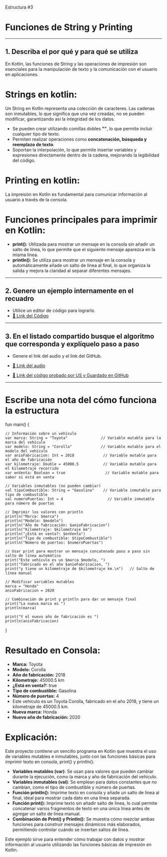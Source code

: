 Estructura #3

# Funciones de String y Printing

---

## 1. Describa el por qué y para qué se utiliza

En Kotlin, las funciones de String y las operaciones de impresión son esenciales para la manipulación 
de texto y la comunicación con el usuario en aplicaciones.

# Strings en kotlin:

Un String en Kotlin representa una colección de caracteres. Las cadenas son inmutables, lo que significa 
que una vez creadas, no se pueden modificar, garantizando así la integridad de los datos.

- Se pueden crear utilizando comillas dobles **""**, lo que permite incluir cualquier tipo de texto.
- Permiten realizar operaciones como **concatenación, búsqueda y reemplazo de texto**.
- Soportan la interpolación, lo que permite insertar variables y expresiones directamente dentro de la cadena, mejorando la legibilidad del código.

# Printing en kotlin:

La impresión en Kotlin es fundamental para comunicar información al usuario a través de la consola.

# Funciones principales para imprimir en Kotlin:

- **print():** Utilizada para mostrar un mensaje en la consola sin añadir un salto de línea, lo que permite que el siguiente mensaje aparezca en la misma línea.
- **println():** Se utiliza para mostrar un mensaje en la consola y automáticamente añade un salto de línea al final, lo que organiza la salida y mejora la claridad al separar diferentes mensajes.

---

## 2. Genere un ejemplo internamente en el recuadro

- Utilice un editor de código para lograrlo.
- [🔗 Link del Código](https://pl.kotl.in/mHDqkdWz0) <!-- Aquí puedes reemplazar # por el enlace real de tu archivo en GitHub -->

---

## 3. En el listado compartido busque el algoritmo que corresponda y explíquelo paso a paso

- Genere el link del audio y el link del GitHub.
  
- [🔗 Link del audio](#)
- [🔗 Link del código probado por US y Guardado en GitHub](https://github.com/mejia-Xsbethx15162/FichasExpos/blob/86c1fbba7234156d10f08ec1e36b20436568785a/FuncionesStringsyPrinting/FuncionStringyPrinting.png)

---

# Escribe una nota del cómo funciona la estructura

fun main() {

    // Información sobre un vehículo
    var marca: String = "Toyota"               // Variable mutable para la marca del vehículo
    var modelo: String = "Corolla"             // Variable mutable para el modelo del vehículo
    var anioFabricacion: Int = 2018             // Variable mutable para el año de fabricación
    var kilometraje: Double = 45000.5           // Variable mutable para el kilometraje recorrido
    var enVenta: Boolean = true                  // Variable mutable para saber si está en venta

    // Variables inmutables (no pueden cambiar)
    val tipoCombustible: String = "Gasolina"    // Variable inmutable para tipo de combustible
    val numeroPuertas: Int = 4                    // Variable inmutable para número de puertas

    // Imprimir los valores con println
    println("Marca: $marca")
    println("Modelo: $modelo")
    println("Año de fabricación: $anioFabricacion")
    println("Kilometraje: $kilometraje km")
    println("¿Está en venta?: $enVenta")
    println("Tipo de combustible: $tipoCombustible")
    println("Número de puertas: $numeroPuertas")

    // Usar print para mostrar un mensaje concatenado paso a paso sin salto de línea automático
    print("Este vehículo es un $marca $modelo, ")
    print("fabricado en el año $anioFabricacion, ")
    print("y tiene un kilometraje de $kilometraje km.\n")   // Salto de línea manual

    // Modificar variables mutables
    marca = "Honda"
    anioFabricacion = 2020

    // Combinación de print y println para dar un mensaje final
    print("La nueva marca es ")
    println(marca)

    print("Y el nuevo año de fabricación es ")
    println(anioFabricacion)
}


# Resultado en Consola:

- **Marca:** Toyota
- **Modelo:** Corolla
- **Año de fabricación:** 2018
- **Kilometraje:** 45000.5 km
- **¿Está en venta?:** true
- **Tipo de combustible:** Gasolina
- **Número de puertas:** 4
- Este vehículo es un Toyota Corolla, fabricado en el año 2018, y tiene un kilometraje de 45000.5 km.
- **Nueva marca:** Honda
- **Nuevo año de fabricación:** 2020


# Explicación:

Este proyecto contiene un sencillo programa en Kotlin que muestra el uso de variables mutables e inmutables, 
junto con las funciones básicas para imprimir texto en consola, print() y println().

- **Variables mutables (var)**: Se usan para valores que pueden cambiar durante la ejecución, como la marca y año de fabricación del vehículo.
- **Variables inmutables (val)**: Se emplean para datos constantes que no cambian, como el tipo de combustible y número de puertas.
- **Función println():** Imprime texto en consola y añade un salto de línea al final, ideal para mostrar cada dato en una línea separada.
- **Función print():**  Imprime texto sin añadir salto de línea, lo cual permite concatenar varios fragmentos de texto en una única línea antes de agregar un salto de línea manual.
- **Combinación de Print() y Println():** Se muestra cómo mezclar ambas funciones para construir mensajes dinámicos más elaborados, permitiendo controlar cuándo se insertan saltos de línea.

Este ejemplo sirve para entender cómo trabajar con datos y mostrar información al usuario utilizando las funciones básicas de impresión en Kotlin.

